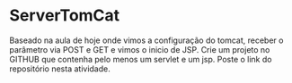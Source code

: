 # ServerTomCat
Baseado na aula de hoje onde vimos a configuração do tomcat, receber o parâmetro  via POST e GET e vimos o inicio de JSP. Crie um projeto no GITHUB que contenha pelo menos um servlet e um jsp.  Poste o link do repositório nesta atividade.
